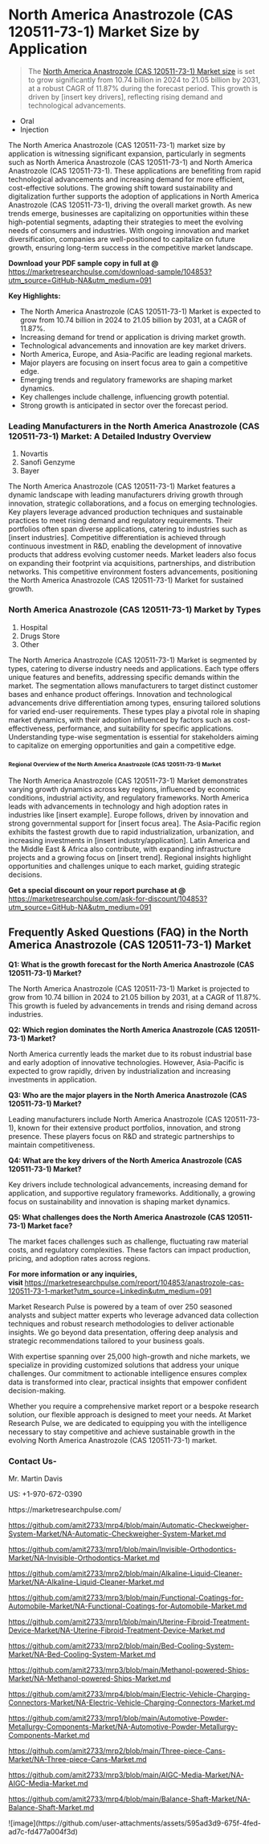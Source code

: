 <h1>North America Anastrozole (CAS 120511-73-1) Market&nbsp;Size by Application</h1><blockquote><p>The <a href="https://marketresearchpulse.com/download-sample/104853?utm_source=GitHub-NA&amp;utm_medium=091">North America Anastrozole (CAS 120511-73-1) Market size</a> is set to grow significantly from 10.74 billion in 2024 to 21.05 billion by 2031, at a robust CAGR of 11.87% during the forecast period. This growth is driven by [insert key drivers], reflecting rising demand and technological advancements.</p></blockquote><ul><li>Oral<li> Injection</li></ul><p>The North America Anastrozole (CAS 120511-73-1) market size by application is witnessing significant expansion, particularly in segments such as North America Anastrozole (CAS 120511-73-1) and North America Anastrozole (CAS 120511-73-1). These applications are benefiting from rapid technological advancements and increasing demand for more efficient, cost-effective solutions. The growing shift toward sustainability and digitalization further supports the adoption of applications in North America Anastrozole (CAS 120511-73-1), driving the overall market growth. As new trends emerge, businesses are capitalizing on opportunities within these high-potential segments, adapting their strategies to meet the evolving needs of consumers and industries. With ongoing innovation and market diversification, companies are well-positioned to capitalize on future growth, ensuring long-term success in the competitive market landscape.</p><p><strong>Download your PDF sample copy in full at @ </strong><a href="https://marketresearchpulse.com/download-sample/104853?utm_source=GitHub-NA&amp;utm_medium=091">https://marketresearchpulse.com/download-sample/104853?utm_source=GitHub-NA&amp;utm_medium=091</a></p><p><strong>Key Highlights: </strong></p><ul><li>The North America Anastrozole (CAS 120511-73-1) Market is expected to grow from 10.74 billion in 2024 to 21.05 billion by 2031, at a CAGR of 11.87%.</li><li>Increasing demand for trend or application is driving market growth.</li><li>Technological advancements and innovation are key market drivers.</li><li>North America, Europe, and Asia-Pacific are leading regional markets.</li><li>Major players are focusing on insert focus area to gain a competitive edge.</li><li>Emerging trends and regulatory frameworks are shaping market dynamics.</li><li>Key challenges include challenge, influencing growth potential.</li><li>Strong growth is anticipated in sector over the forecast period.</li></ul><h3>Leading Manufacturers in the North America Anastrozole (CAS 120511-73-1) Market: A Detailed Industry Overview</h3><ol><li>Novartis</li><li>Sanofi Genzyme</li><li>Bayer</li></ol><div class="flex max-w-full flex-col flex-grow"><div class="min-h-8 text-message flex w-full flex-col items-end gap-2 whitespace-normal break-words [.text-message+&amp;]:mt-5" dir="auto" data-message-author-role="assistant" data-message-id="fd8432e4-4910-450d-b182-61b7bfb0a01f" data-message-model-slug="gpt-4o"><div class="flex w-full flex-col gap-1 empty:hidden first:pt-[3px]"><div class="markdown prose w-full break-words dark:prose-invert light"><p>The North America Anastrozole (CAS 120511-73-1) Market features a dynamic landscape with leading manufacturers driving growth through innovation, strategic collaborations, and a focus on emerging technologies. Key players leverage advanced production techniques and sustainable practices to meet rising demand and regulatory requirements. Their portfolios often span diverse applications, catering to industries such as [insert industries]. Competitive differentiation is achieved through continuous investment in R&amp;D, enabling the development of innovative products that address evolving customer needs. Market leaders also focus on expanding their footprint via acquisitions, partnerships, and distribution networks. This competitive environment fosters advancements, positioning the North America Anastrozole (CAS 120511-73-1) Market for sustained growth.</p></div></div></div></div><h3>North America Anastrozole (CAS 120511-73-1) Market by Types</h3><ol><li>Hospital<li> Drugs Store<li> Other</li></ol><div class="flex max-w-full flex-col flex-grow"><div class="min-h-8 text-message flex w-full flex-col items-end gap-2 whitespace-normal break-words [.text-message+&amp;]:mt-5" dir="auto" data-message-author-role="assistant" data-message-id="084470be-0bb7-4664-bddf-5156b4f41249" data-message-model-slug="gpt-4o-mini"><div class="flex w-full flex-col gap-1 empty:hidden first:pt-[3px]"><div class="markdown prose w-full break-words dark:prose-invert light"><p>The North America Anastrozole (CAS 120511-73-1) Market is segmented by types, catering to diverse industry needs and applications. Each type offers unique features and benefits, addressing specific demands within the market. The segmentation allows manufacturers to target distinct customer bases and enhance product offerings. Innovation and technological advancements drive differentiation among types, ensuring tailored solutions for varied end-user requirements. These types play a pivotal role in shaping market dynamics, with their adoption influenced by factors such as cost-effectiveness, performance, and suitability for specific applications. Understanding type-wise segmentation is essential for stakeholders aiming to capitalize on emerging opportunities and gain a competitive edge.</p></div></div></div></div><h3><span style="font-size: 11px;">Regional Overview of the North America Anastrozole (CAS 120511-73-1) Market</span></h3><div class="flex max-w-full flex-col flex-grow"><div class="min-h-8 text-message flex w-full flex-col items-end gap-2 whitespace-normal break-words [.text-message+&amp;]:mt-5" dir="auto" data-message-author-role="assistant" data-message-id="e9038762-ce64-4e30-91c9-9bd413514231" data-message-model-slug="gpt-4o-mini"><div class="flex w-full flex-col gap-1 empty:hidden first:pt-[3px]"><div class="markdown prose w-full break-words dark:prose-invert light"><p>The North America Anastrozole (CAS 120511-73-1) Market demonstrates varying growth dynamics across key regions, influenced by economic conditions, industrial activity, and regulatory frameworks. North America leads with advancements in technology and high adoption rates in industries like [insert example]. Europe follows, driven by innovation and strong governmental support for [insert focus area]. The Asia-Pacific region exhibits the fastest growth due to rapid industrialization, urbanization, and increasing investments in [insert industry/application]. Latin America and the Middle East &amp; Africa also contribute, with expanding infrastructure projects and a growing focus on [insert trend]. Regional insights highlight opportunities and challenges unique to each market, guiding strategic decisions.</p></div></div></div></div><p><strong>Get a special discount on your report purchase at @ </strong><a href="https://marketresearchpulse.com/ask-for-discount/104853?utm_source=GitHub-NA&amp;utm_medium=091">https://marketresearchpulse.com/ask-for-discount/104853?utm_source=GitHub-NA&amp;utm_medium=091</a></p><h2>Frequently Asked Questions (FAQ) in the North America Anastrozole (CAS 120511-73-1) Market</h2><p><strong>Q1: What is the growth forecast for the North America Anastrozole (CAS 120511-73-1) Market?</strong></p><p>The North America Anastrozole (CAS 120511-73-1) Market is projected to grow from 10.74 billion in 2024 to 21.05 billion by 2031, at a CAGR of 11.87%. This growth is fueled by advancements in trends and rising demand across industries.</p><p><strong>Q2: Which region dominates the North America Anastrozole (CAS 120511-73-1) Market?</strong></p><p>North America currently leads the market due to its robust industrial base and early adoption of innovative technologies. However, Asia-Pacific is expected to grow rapidly, driven by industrialization and increasing investments in application.</p><p><strong>Q3: Who are the major players in the North America Anastrozole (CAS 120511-73-1) Market?</strong></p><p>Leading manufacturers include North America Anastrozole (CAS 120511-73-1), known for their extensive product portfolios, innovation, and strong presence. These players focus on R&amp;D and strategic partnerships to maintain competitiveness.</p><p><strong>Q4: What are the key drivers of the North America Anastrozole (CAS 120511-73-1) Market?</strong></p><p>Key drivers include technological advancements, increasing demand for application, and supportive regulatory frameworks. Additionally, a growing focus on sustainability and innovation is shaping market dynamics.</p><p><strong>Q5: What challenges does the North America Anastrozole (CAS 120511-73-1) Market face?</strong></p><p>The market faces challenges such as challenge, fluctuating raw material costs, and regulatory complexities. These factors can impact production, pricing, and adoption rates across regions.</p><p><strong>For more information or any inquiries, visit&nbsp;</strong><a href="https://marketresearchpulse.com/report/104853/anastrozole-cas-120511-73-1-market?utm_source=Linkedin&utm_medium=091">https://marketresearchpulse.com/report/104853/anastrozole-cas-120511-73-1-market?utm_source=Linkedin&utm_medium=091</a></p><p>Market Research Pulse is powered by a team of over 250 seasoned analysts and subject matter experts who leverage advanced data collection techniques and robust research methodologies to deliver actionable insights. We go beyond data presentation, offering deep analysis and strategic recommendations tailored to your business goals.</p><p>With expertise spanning over 25,000 high-growth and niche markets, we specialize in providing customized solutions that address your unique challenges. Our commitment to actionable intelligence ensures complex data is transformed into clear, practical insights that empower confident decision-making.</p><p>Whether you require a comprehensive market report or a bespoke research solution, our flexible approach is designed to meet your needs. At Market Research Pulse, we are dedicated to equipping you with the intelligence necessary to stay competitive and achieve sustainable growth in the evolving North America Anastrozole (CAS 120511-73-1) market.</p><h3><strong>Contact Us-</strong></h3><p>Mr. Martin Davis</p><p>US: +1-970-672-0390</p><p>https://marketresearchpulse.com/</p><p><a href="https://github.com/amit2733/mrp4/blob/main/Automatic-Checkweigher-System-Market/NA-Automatic-Checkweigher-System-Market.md">https://github.com/amit2733/mrp4/blob/main/Automatic-Checkweigher-System-Market/NA-Automatic-Checkweigher-System-Market.md</a></p><p><a href="https://github.com/amit2733/mrp1/blob/main/Invisible-Orthodontics-Market/NA-Invisible-Orthodontics-Market.md">https://github.com/amit2733/mrp1/blob/main/Invisible-Orthodontics-Market/NA-Invisible-Orthodontics-Market.md</a></p><p><a href="https://github.com/amit2733/mrp2/blob/main/Alkaline-Liquid-Cleaner-Market/NA-Alkaline-Liquid-Cleaner-Market.md">https://github.com/amit2733/mrp2/blob/main/Alkaline-Liquid-Cleaner-Market/NA-Alkaline-Liquid-Cleaner-Market.md</a></p><p><a href="https://github.com/amit2733/mrp3/blob/main/Functional-Coatings-for-Automobile-Market/NA-Functional-Coatings-for-Automobile-Market.md">https://github.com/amit2733/mrp3/blob/main/Functional-Coatings-for-Automobile-Market/NA-Functional-Coatings-for-Automobile-Market.md</a></p><p><a href="https://github.com/amit2733/mrp1/blob/main/Uterine-Fibroid-Treatment-Device-Market/NA-Uterine-Fibroid-Treatment-Device-Market.md">https://github.com/amit2733/mrp1/blob/main/Uterine-Fibroid-Treatment-Device-Market/NA-Uterine-Fibroid-Treatment-Device-Market.md</a></p><p><a href="https://github.com/amit2733/mrp2/blob/main/Bed-Cooling-System-Market/NA-Bed-Cooling-System-Market.md">https://github.com/amit2733/mrp2/blob/main/Bed-Cooling-System-Market/NA-Bed-Cooling-System-Market.md</a></p><p><a href="https://github.com/amit2733/mrp3/blob/main/Methanol-powered-Ships-Market/NA-Methanol-powered-Ships-Market.md">https://github.com/amit2733/mrp3/blob/main/Methanol-powered-Ships-Market/NA-Methanol-powered-Ships-Market.md</a></p><p><a href="https://github.com/amit2733/mrp4/blob/main/Electric-Vehicle-Charging-Connectors-Market/NA-Electric-Vehicle-Charging-Connectors-Market.md">https://github.com/amit2733/mrp4/blob/main/Electric-Vehicle-Charging-Connectors-Market/NA-Electric-Vehicle-Charging-Connectors-Market.md</a></p><p><a href="https://github.com/amit2733/mrp1/blob/main/Automotive-Powder-Metallurgy-Components-Market/NA-Automotive-Powder-Metallurgy-Components-Market.md">https://github.com/amit2733/mrp1/blob/main/Automotive-Powder-Metallurgy-Components-Market/NA-Automotive-Powder-Metallurgy-Components-Market.md</a></p><p><a href="https://github.com/amit2733/mrp2/blob/main/Three-piece-Cans-Market/NA-Three-piece-Cans-Market.md">https://github.com/amit2733/mrp2/blob/main/Three-piece-Cans-Market/NA-Three-piece-Cans-Market.md</a></p><p><a href="https://github.com/amit2733/mrp3/blob/main/AIGC-Media-Market/NA-AIGC-Media-Market.md">https://github.com/amit2733/mrp3/blob/main/AIGC-Media-Market/NA-AIGC-Media-Market.md</a></p><p><a href="https://github.com/amit2733/mrp4/blob/main/Balance-Shaft-Market/NA-Balance-Shaft-Market.md">https://github.com/amit2733/mrp4/blob/main/Balance-Shaft-Market/NA-Balance-Shaft-Market.md</a></p>
![image](https://github.com/user-attachments/assets/595ad3d9-675f-4fed-ad7c-fd477a004f3d)
